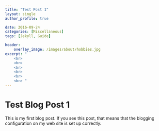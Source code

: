 ```yaml
---
title: "Test Post 1"
layout: single
author_profile: true

date: 2016-09-24 
categories: [Miscellaneous]
tags: [Jekyll, Guide]

header:
    overlay_image: /images/about/hobbies.jpg
excerpt: "
    <br>
    <br>
    <br>
    <br>
    <br>
    <br> "
---
```


# Test Blog Post 1

This is my first blog post. If you see this post, that means that the blogging configuration on my web site is set up correctly. 
